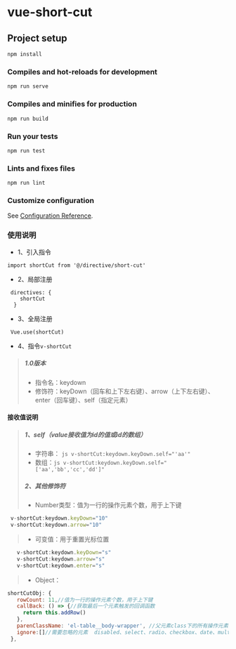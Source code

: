 # vue-short-cut

## Project setup
```
npm install
```

### Compiles and hot-reloads for development
```
npm run serve
```

### Compiles and minifies for production
```
npm run build
```

### Run your tests
```
npm run test
```

### Lints and fixes files
```
npm run lint
```

### Customize configuration
See [Configuration Reference](https://cli.vuejs.org/config/).

### 使用说明

* 1、引入指令
```
import shortCut from '@/directive/short-cut'
```

* 2、局部注册
```
 directives: {
    shortCut
  }
```
* 3、全局注册
```
 Vue.use(shortCut)
``` 
* 4、指令```v-shortCut```
 > ##### 1.0版本
 > * 指令名：keydown
 > * 修饰符：keyDown（回车和上下左右键）、arrow（上下左右键）、enter（回车键）、self（指定元素）
#### 接收值说明
 >##### 1、self（value接收值为id的值或id的数组）
   >* 字符串：
    ```js
    v-shortCut:keydown.keyDown.self="'aa'"
    ```
   >* 数组：```js
   v-shortCut:keydown.keyDown.self="['aa','bb','cc','dd']"
    ```
>##### 2、其他修饰符
   >* Number类型：值为一行的操作元素个数，用于上下键
   ```js
    v-shortCut:keydown.keyDown="10"
    v-shortCut:keydown.arrow="10"
  ```
   >* 可变值：用于重置光标位置
 ```js
    v-shortCut:keydown.keyDown="s"
    v-shortCut:keydown.arrow="s"
    v-shortCut:keydown.enter="s"
  ```
   >* Object：
   
 ```js
 shortCutObj: {
    rowCount: 11,//值为一行的操作元素个数，用于上下键
    callBack: () => {//获取最后一个元素触发的回调函数
      return this.addRow()
    },
    parenClassName: 'el-table__body-wrapper', //父元素class下的所有操作元素
    ignore:[]//需要忽略的元素  disabled、select、radio、checkbox、date、multi_select (默认忽略：'radio', 'checkbox', 'disabled')
  },
  ```
    
